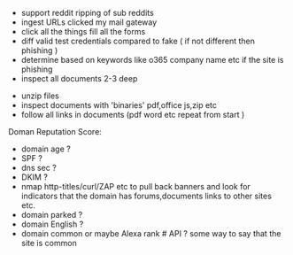 
* support reddit ripping of sub reddits   
* ingest URLs clicked my mail gateway
* click all the things fill all the forms
* diff valid test credentials compared to fake ( if not different then phishing )
* determine based on keywords like o365 company name etc if the site is phishing
* inspect all documents 2-3 deep 
- unzip files
- inspect documents with 'binaries' pdf,office js,zip etc
- follow all links in documents (pdf word etc repeat from start )
 
 
 Doman Reputation Score:
 
* domain age ?
* SPF ?
* dns sec ?
* DKIM ?
* nmap http-titles/curl/ZAP etc to pull back banners and look for indicators that the domain has forums,documents links to other sites etc. 
* domain parked ?
* domain English ?
* domain common or maybe Alexa rank # API ? some way to say that the site is common


